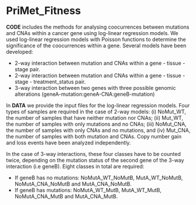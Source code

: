 # PriMet_Fitness

**CODE** includes the methods for analysing coocurrences between mutations and CNAs within a cancer gene using log-linear regression models. We used log-linear regression models with Poisson functions to determine the significance of the coocurrences within a gene. Several models have been developed:
- 2-way interaction between mutation and CNAs within a gene - tissue - stage pair.
- 2-way interaction between mutation and CNAs within a gene - tissue - stage - treatment_status pair.
- 3-way interaction between two genes with three possible genomic alterations (geneA-mutation:geneA-CNA:geneB-mutation) 

In **DATA** we provide the input files for the log-linear regression models. Four types of samples are required in the case of 2-way models: (i) NoMut_WT, the number of samples that have neither mutation nor CNAs; (ii) Mut_WT, the number of samples with only mutations and no CNAs; (iii) NoMut_CNA, the number of samples with only CNAs and no mutations, and (iv) Mut_CNA, the number of samples with both mutation and CNAs. Copy number gain and loss events have been analyzed independently.

In the case of 3-way interactions, these four classes have to be counted twice, depending on the mutation status of the second gene of the 3-way interaction (i.e geneB). Eight classes in total are required:
- If geneB has no mutations: NoMutA_WT_NoMutB, MutA_WT_NoMutB, NoMutA_CNA_NoMutB and MutA_CNA_NoMutB.
- If geneB has mutations: NoMutA_WT_MutB, MutA_WT_MutB, NoMutA_CNA_MutB and MutA_CNA_MutB.